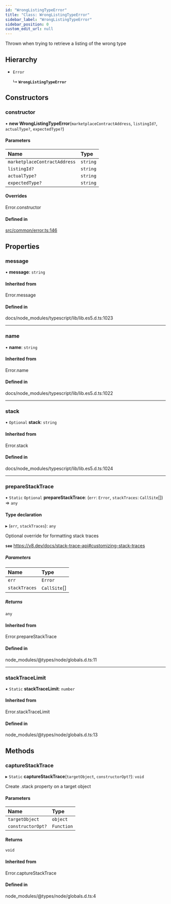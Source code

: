 ```yaml
---
id: "WrongListingTypeError"
title: "Class: WrongListingTypeError"
sidebar_label: "WrongListingTypeError"
sidebar_position: 0
custom_edit_url: null
---
```


Thrown when trying to retrieve a listing of the wrong type

## Hierarchy

- `Error`

  ↳ **`WrongListingTypeError`**

## Constructors

### constructor

• **new WrongListingTypeError**(`marketplaceContractAddress`, `listingId?`, `actualType?`, `expectedType?`)

#### Parameters

| Name                         | Type     |
| :--------------------------- | :------- |
| `marketplaceContractAddress` | `string` |
| `listingId?`                 | `string` |
| `actualType?`                | `string` |
| `expectedType?`              | `string` |

#### Overrides

Error.constructor

#### Defined in

[src/common/error.ts:146](https://github.com/PrasoonPratham/nftlabs-sdk-ts/blob/3077f6d/src/common/error.ts#L146)

## Properties

### message

• **message**: `string`

#### Inherited from

Error.message

#### Defined in

docs/node_modules/typescript/lib/lib.es5.d.ts:1023

---

### name

• **name**: `string`

#### Inherited from

Error.name

#### Defined in

docs/node_modules/typescript/lib/lib.es5.d.ts:1022

---

### stack

• `Optional` **stack**: `string`

#### Inherited from

Error.stack

#### Defined in

docs/node_modules/typescript/lib/lib.es5.d.ts:1024

---

### prepareStackTrace

▪ `Static` `Optional` **prepareStackTrace**: (`err`: `Error`, `stackTraces`: `CallSite`[]) => `any`

#### Type declaration

▸ (`err`, `stackTraces`): `any`

Optional override for formatting stack traces

**`see`** https://v8.dev/docs/stack-trace-api#customizing-stack-traces

##### Parameters

| Name          | Type         |
| :------------ | :----------- |
| `err`         | `Error`      |
| `stackTraces` | `CallSite`[] |

##### Returns

`any`

#### Inherited from

Error.prepareStackTrace

#### Defined in

node_modules/@types/node/globals.d.ts:11

---

### stackTraceLimit

▪ `Static` **stackTraceLimit**: `number`

#### Inherited from

Error.stackTraceLimit

#### Defined in

node_modules/@types/node/globals.d.ts:13

## Methods

### captureStackTrace

▸ `Static` **captureStackTrace**(`targetObject`, `constructorOpt?`): `void`

Create .stack property on a target object

#### Parameters

| Name              | Type       |
| :---------------- | :--------- |
| `targetObject`    | `object`   |
| `constructorOpt?` | `Function` |

#### Returns

`void`

#### Inherited from

Error.captureStackTrace

#### Defined in

node_modules/@types/node/globals.d.ts:4
